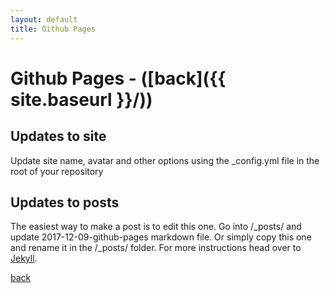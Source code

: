 ```yaml
---
layout: default
title: Github Pages
---
```


# Github Pages  - ([back]({{ site.baseurl }}/))

## Updates to site
Update site name, avatar and other options using the _config.yml file in the root of your repository

## Updates to posts
The easiest way to make a post is to edit this one. Go into /_posts/ and update 2017-12-09-github-pages markdown file. Or simply copy this one and rename it in the /_posts/ folder. For more instructions head over to [Jekyll](https://jekyllrb.com/docs/github-pages/).

[back](./)
